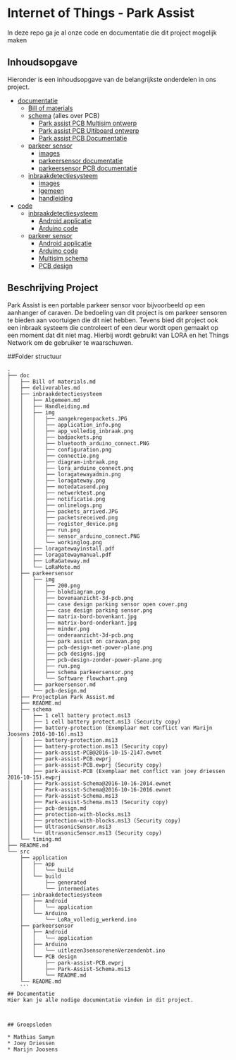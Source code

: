 # Internet of Things - Park Assist
In deze repo ga je al onze code en documentatie die dit project mogelijk maken


## Inhoudsopgave
Hieronder is een inhoudsopgave van de belangrijkste onderdelen in ons project.

- [documentatie](doc/)
  - [Bill of materials](doc/Bill%20of%20materials.md)
  - [schema](doc/schema/) (alles over PCB)
    - [Park assist PCB Multisim ontwerp](doc/schema/Park-assist-Schema.ms13)
    - [Park assist PCB Ultiboard ontwerp](doc/schema/park-assist-PCB.ewprj)
    - [Park assist PCB Documentatie](doc/schema/pcb-design.md)
  - [parkeer sensor](doc/parkeersensor/)
    - [images](doc/parkeersensor/img)
    - [parkeersensor documentatie](doc/parkeersensor/parkeersensor.md)
    - [parkeersensor PCB documentatie](doc/parkeersensor/pcb-design.md)
  - [inbraakdetectiesysteem](doc/inbraakdetectiesysteem/)
  	- [images](doc/inbraakdetectiesysteem/img)
  	- [lgemeen](doc/inbraakdetectiesysteem/Algemeen.md)
  	- [handleiding](doc/inbraakdetectiesysteem/Handleiding.md)
- [code](src/)
  - [inbraakdetectiesysteem](src/inbraakdetectiesysteem)
  	- [Android applicatie](src/inbraakdetectiesysteem/Android/application)
  	- [Arduino code](src/inbraakdetectiesysteem/Arduino/LoRa_volledig_werkend.ino)
  - [parkeer sensor](src/parkeersensor)
  	- [Android applicatie](src/parkeersensor/Android/application)
  	- [Arduino code](src/parkeersensor/Arduino/uitlezen3sensorenenVerzendenbt.ino)
  	- [Multisim schema](src/parkeersensor/PCB%20design/Park-Assist-Schema.ms13)
  	- [PCB design](src/parkeersensor/PCB%20design/park-assist-PCB.ewprj)

## Beschrijving Project
Park Assist is een portable parkeer sensor voor bijvoorbeeld op een aanhanger of caraven.
De bedoeling van dit project is om parkeer sensoren te bieden aan voortuigen die dit niet hebben.
Tevens bied dit project ook een inbraak systeem die controleert of een deur wordt open gemaakt op een moment dat dit niet mag.
Hierbij wordt gebruikt van LORA en het Things Network om de gebruiker te waarschuwen.


##Folder structuur
```
.
├── doc
│   ├── Bill of materials.md
│   ├── deliverables.md
│   ├── inbraakdetectiesysteem
│   │   ├── Algemeen.md
│   │   ├── Handleiding.md
│   │   ├── img
│   │   │   ├── aangekregenpackets.JPG
│   │   │   ├── application_info.png
│   │   │   ├── app_volledig_inbraak.png
│   │   │   ├── badpackets.png
│   │   │   ├── bluetooth_arduino_connect.PNG
│   │   │   ├── configuration.png
│   │   │   ├── connectie.png
│   │   │   ├── diagram-inbraak.png
│   │   │   ├── lora_arduino_connect.png
│   │   │   ├── loragatewayadmin.png
│   │   │   ├── loragateway.png
│   │   │   ├── motedatasend.png
│   │   │   ├── netwerktest.png
│   │   │   ├── notificatie.png
│   │   │   ├── onlinelogs.png
│   │   │   ├── packets_arrived.JPG
│   │   │   ├── packetsreceived.png
│   │   │   ├── register_device.png
│   │   │   ├── run.png
│   │   │   ├── sensor_arduino_connect.PNG
│   │   │   └── workinglog.png
│   │   ├── loragatewayinstall.pdf
│   │   ├── loragatewaymanual.pdf
│   │   ├── LoRaGateway.md
│   │   └── LoRaMote.md
│   ├── parkeersensor
│   │   ├── img
│   │   │   ├── 200.png
│   │   │   ├── blokdiagram.png
│   │   │   ├── bovenaanzicht-3d-pcb.png
│   │   │   ├── case design parking sensor open cover.png
│   │   │   ├── case design parking sensor.png
│   │   │   ├── matrix-bord-bovenkant.jpg
│   │   │   ├── matrix-bord-onderkant.jpg
│   │   │   ├── minder.png
│   │   │   ├── onderaanzicht-3d-pcb.png
│   │   │   ├── park assist on caravan.png
│   │   │   ├── pcb-design-met-power-plane.png
│   │   │   ├── pcb designs.jpg
│   │   │   ├── pcb-design-zonder-power-plane.png
│   │   │   ├── run.png
│   │   │   ├── schema parkeersensor.png
│   │   │   └── Software flowchart.png
│   │   ├── parkeersensor.md
│   │   └── pcb-design.md
│   ├── Projectplan Park Assist.md
│   ├── README.md
│   ├── schema
│   │   ├── 1 cell battery protect.ms13
│   │   ├── 1 cell battery protect.ms13 (Security copy)
│   │   ├── battery-protection (Exemplaar met conflict van Marijn Joosens 2016-10-16).ms13
│   │   ├── battery-protection.ms13
│   │   ├── battery-protection.ms13 (Security copy)
│   │   ├── park-assist-PCB@2016-10-15-2147.ewnet
│   │   ├── park-assist-PCB.ewprj
│   │   ├── park-assist-PCB.ewprj (Security copy)
│   │   ├── park-assist-PCB (Exemplaar met conflict van joey driessen 2016-10-15).ewprj
│   │   ├── Park-assist-Schema@2016-10-16-2014.ewnet
│   │   ├── Park-assist-Schema@2016-10-16-2016.ewnet
│   │   ├── Park-assist-Schema.ms13
│   │   ├── Park-assist-Schema.ms13 (Security copy)
│   │   ├── pcb-design.md
│   │   ├── protection-with-blocks.ms13
│   │   ├── protection-with-blocks.ms13 (Security copy)
│   │   ├── UltrasonicSensor.ms13
│   │   └── UltrasonicSensor.ms13 (Security copy)
│   └── timing.md
├── README.md
└── src
    ├── application
    │   ├── app
    │   │   └── build
    │   └── build
    │       ├── generated
    │       └── intermediates
    ├── inbraakdetectiesysteem
    │   ├── Android
    │   │   └── application
    │   └── Arduino
    │       └── LoRa_volledig_werkend.ino
    ├── parkeersensor
    │   ├── Android
    │   │   └── application
    │   ├── Arduino
    │   │   └── uitlezen3sensorenenVerzendenbt.ino
    │   └── PCB design
    │       ├── park-assist-PCB.ewprj
    │       ├── Park-Assist-Schema.ms13
    │       └── README.md
    └── README.md
    ```
## Documentatie
Hier kan je alle nodige documentatie vinden in dit project.



## Groepsleden

* Mathias Samyn
* Joey Driessen
* Marijn Joosens
